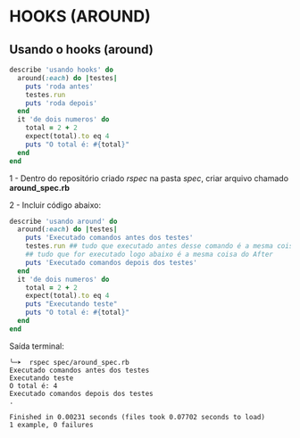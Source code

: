 # HOOKS (AROUND)

## Usando o hooks (around)

```ruby
describe 'usando hooks' do
  around(:each) do |testes|
    puts 'roda antes'
    testes.run
    puts 'roda depois'
  end
  it 'de dois numeros' do
    total = 2 + 2
    expect(total).to eq 4
    puts "O total é: #{total}"
  end
end
```

1 - Dentro do repositório criado *rspec* na pasta *spec*, criar arquivo chamado **around_spec.rb**

2 - Incluir código abaixo:

```ruby
describe 'usando around' do
  around(:each) do |testes|
    puts 'Executado comandos antes dos testes'
    testes.run ## tudo que executado antes desse comando é a mesma coisa do Before
    ## tudo que for executado logo abaixo é a mesma coisa do After
    puts 'Executado comandos depois dos testes'
  end
  it 'de dois numeros' do
    total = 2 + 2
    expect(total).to eq 4
    puts "Executando teste"
    puts "O total é: #{total}"
  end
end
```

Saída terminal:

```
╰─➤  rspec spec/around_spec.rb
Executado comandos antes dos testes
Executando teste
O total é: 4
Executado comandos depois dos testes
.

Finished in 0.00231 seconds (files took 0.07702 seconds to load)
1 example, 0 failures
```